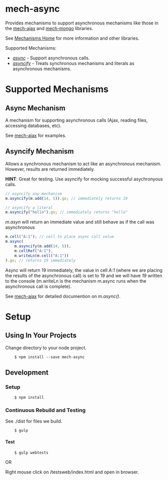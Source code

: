 [mech-home-link]: https://github.com/mechanisms/mech "Home repository for mechanisms"
[mech-ajax-home-link]: https://github.com/mechanismsjs/mech-ajax "Ajax mechanisms."
[mech-mongo-home-link]: https://github.com/mechanismsjs/mech-mongo "Mongo mechanisms."

# mech-async

Provides mechanisms to support asynchronous mechanisms like those in the [mech-ajax][mech-ajax-home-link] and [mech-mongo][mech-mongo-home-link] libraries.

See [Mechanisms Home][mech-home-link] for more information and other libraries.

Supported Mechanisms:

* *[async](#async-mechanism)* - Support asynchronous calls.
* *[asyncify](#asyncify-mechanism)* - Treats synchronous mechanisms and literals as asynchronous mechanisms.

# Supported Mechanisms

## <a name="async-mechanism"></a> Async Mechanism

A mechanism for supporting asynchronous calls (Ajax, reading files, accessing databases, etc).

See [mech-ajax][mech-ajax-home-link] for examples.

## <a name="asyncify-mechanism"></a> Asyncify Mechanism

Allows a synchronous mechanism to act like an asynchronous mechanism. However, results are returned immediately.

**HINT**: Great for testing. Use asyncify for mocking successful asychronyous calls.

```javascript
// asyncify any mechanism
m.asyncify(m.add(14, 5)).go; // immediately returns 19

// asyncify a literal
m.asyncify("hello").go; // immediately returns "hello"
```

*m.asyn* will return an immediate value and still behave as if the call was asynchronous

```javascript
m.cell("A:1"); // cell to place async call value
m.async(
	m.asyncify(m.add(14, 5)),
	m.cellRef("A:1"),
	m.writeLn(m.cell("A:1"))
).go; // returns 19 immediately
```

Async will return 19 immediately, the value in cell *A:1* (where we are placing the results of the asynchronous call) is set to 19 and we will have *19* written to the console (m.writeLn is the mechanism m.async runs when the asynchronous call is complete).

See [mech-ajax][mech-ajax-home-link] for detailed documention on *m.async()*.

# Setup

## Using In Your Projects

Change directory to your node project.

		$ npm install --save mech-async

## Development

### Setup

		$ npm install

### Continuous Rebuild and Testing

See ./dist for files we build.

		$ gulp

#### Test

		$ gulp webtests

OR

Right mouse click on /testsweb/index.html and open in browser.
